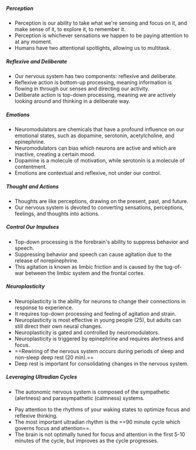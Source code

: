##### Perception

* Perception is our ability to take what we're sensing and focus on it, and make sense of it, to explore it, to remember it. 
* Perception is whichever sensations we happen to be paying attention to at any moment.
* Humans have two attentional spotlights, allowing us to multitask.

##### Reflexive and Deliberate

- Our nervous system has two components: reflexive and deliberate.
- Reflexive action is bottom-up processing, meaning information is flowing in through our senses and directing our activity.
- Deliberate action is top-down processing, meaning we are actively looking around and thinking in a deliberate way.

##### Emotions

- Neuromodulators are chemicals that have a profound influence on our emotional states, such as dopamine, serotonin, acetylcholine, and epinephrine.
- Neuromodulators can bias which neurons are active and which are inactive, creating a certain mood.
- Dopamine is a molecule of motivation, while serotonin is a molecule of contentment.
- Emotions are contextual and reflexive, not under our control.

##### Thought and Actions

- Thoughts are like perceptions, drawing on the present, past, and future.
- Our nervous system is devoted to converting sensations, perceptions, feelings, and thoughts into actions.

##### Control Our Impulses

* Top-down processing is the forebrain's ability to suppress behavior and speech.
* Suppressing behavior and speech can cause agitation due to the release of norepinephrine.
* This agitation is known as limbic friction and is caused by the tug-of-war between the limbic system and the frontal cortex.

##### Neuroplasticity

- Neuroplasticity is the ability for neurons to change their connections in response to experience.
- It requires top-down processing and feeling of agitation and strain.
- Neuroplasticity is most effective in young people (25), but adults can still direct their own neural changes.
- Neuroplasticity is gated and controlled by neuromodulators.
- Neuroplasticity is triggered by epinephrine and requires alertness and focus.
- ==Rewiring of the nervous system occurs during periods of sleep and non-sleep deep rest (20 min).==
- Deep rest is important for consolidating changes in the nervous system.

##### Leveraging Ultradian Cycles

* The autonomic nervous system is composed of the sympathetic (alertness) and parasympathetic (calmness) systems.
- Pay attention to the rhythms of your waking states to optimize focus and reflexive thinking.
- The most important ultradian rhythm is the ==90 minute cycle which governs focus and attention==.
- The brain is not optimally tuned for focus and attention in the first 5-10 minutes of the cycle, but improves as the cycle progresses.